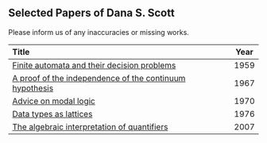 ## Selected Papers of Dana S. Scott

Please inform us of any inaccuracies or missing works.

| Title | Year |
|:------|:----:|
|[Finite automata and their decision problems](https://github.com/CMU-HoTT/scott/blob/main/pdfs/1959-finite-automata.pdf)| 1959 |
|[A proof of the independence of the continuum hypothesis](https://github.com/CMU-HoTT/scott/blob/main/pdfs/1967-a-proof-of-the-independence-of-the-continuum-hypothesis.pdf)| 1967 |
|[Advice on modal logic](https://github.com/CMU-HoTT/scott/blob/main/pdfs/1970-advice-on-modal-logic.pdf)| 1970 |
|[Data types as lattices](https://github.com/CMU-HoTT/scott/blob/main/pdfs/1976-data-types-as-lattices.pdf)| 1976 |
|[The algebraic interpretation of quantifiers](https://github.com/CMU-HoTT/scott/blob/main/pdfs/2007-the-algebraic-interpretation-of-quantifiers.pdf)| 2007 |

